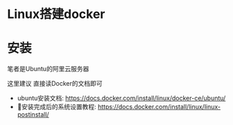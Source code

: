 # Linux搭建docker

# 安装

笔者是Ubuntu的阿里云服务器

这里建议 直接读Docker的文档即可

- ubuntu安装文档: https://docs.docker.com/install/linux/docker-ce/ubuntu/
- 安装完成后的系统设置教程: https://docs.docker.com/install/linux/linux-postinstall/

